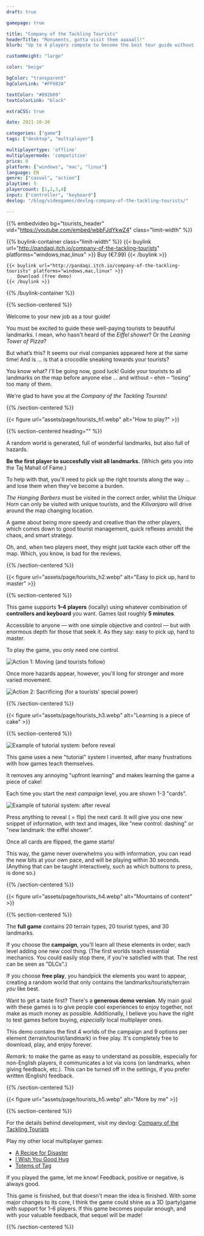 ```yaml
---
draft: true

gamepage: true

title: "Company of the Tackling Tourists"
headerTitle: "Monuments, gotta visit them aaaaall!"
blurb: "Up to 4 players compete to become the best tour guide without 'losing' too many tourists along the way"

customHeight: "large"

color: "beige"

bgColor: "transparent"
bgColorLink: "#FF982A"

textColor: "#092b09"
textColorLink: "black"

extraCSS: true

date: 2021-10-30

categories: ["game"]
tags: ["desktop", "multiplayer"]

multiplayertype: 'offline'
multiplayermode: 'competitive'
price: 8
platform: ["windows", "mac", "linux"]
language: EN
genre: ["casual", "action"]
playtime: 5
playercount: [1,2,3,4]
input: ["controller", "keyboard"]
devlog: "/blog/videogames/devlog-company-of-the-tackling-tourists/"

---
```


{{% embedvideo bg="tourists_header" vid="https://youtube.com/embed/wbbFJdYkwZ4" class="limit-width" %}}

{{% buylink-container class="limit-width" %}}
	{{< buylink url="http://pandaqi.itch.io/company-of-the-tackling-tourists" platforms="windows,mac,linux" >}} 
		Buy (&euro;7.99)
	{{< /buylink >}}

	{{< buylink url="http://pandaqi.itch.io/company-of-the-tackling-tourists" platforms="windows,mac,linux" >}} 
		Download (free demo)
	{{< /buylink >}}
{{% /buylink-container %}}

{{% section-centered %}}

Welcome to your new job as a tour guide!

You must be excited to guide these well-paying tourists to beautiful landmarks. I mean, who hasn't heard of the _Eiffel shower_? Or the _Leaning Tower of Pizza_?

But what’s this? It seems our rival companies appeared here at the same time!&nbsp;And is ... is that a crocodile sneaking towards your tourists?

You know what? I'll be going now, good luck! Guide your tourists to all landmarks on the map before anyone else &hellip; and without – ehm – “losing” too many of them.

We're glad to have you at the _Company of the Tackling Tourists_!

{{% /section-centered %}}

<!-- Section 1 -->
<div class="image-as-heading">
	{{< figure url="assets/page/tourists_h1.webp" alt="How to play?" >}}
</div>

{{% section-centered heading="" %}}

A random world is generated, full of wonderful landmarks, but also full of hazards.

**Be the first player to succesfully visit all landmarks.** (Which gets you into the Taj Mahall of Fame.)

To help with that, you'll need to pick up the right tourists along the way ... and lose them when they've become a burden.

_The Hanging Barbers_ must be visited in the correct order, whilst the _Unique Horn_ can only be visited with unique tourists, and the _Kilivanjaro_ will drive around the map changing location.

A game about being more speedy and creative than the other players, which comes down to good tourist management, quick reflexes amidst the chaos, and smart strategy.

Oh, and, when two players meet, they might just tackle each other off the map. Which, you know, is bad for the reviews.

{{% /section-centered %}}

<!-- Section 2 -->
<div class="image-as-heading">
	{{< figure url="assets/page/tourists_h2.webp" alt="Easy to pick up, hard to master" >}}
</div>

{{% section-centered %}}

This game supports **1&ndash;4 players** (locally) using whatever combination of **controllers and keyboard** you want. Games last roughly **5 minutes**.

Accessible to anyone &mdash; with one simple objective and control &mdash; but with enormous depth for those that seek it. As they say: easy to pick up, hard to master.

To play the game, you only need one control.

<img src="assets/page/tourists_action_move.webp" alt="Action 1: Moving (and tourists follow)" >

Once more hazards appear, however, you'll long for stronger and more varied movement.

<img src="assets/page/tourists_action_sacrifice.webp" alt="Action 2: Sacrificing (for a tourists' special power)" />

{{% /section-centered %}}

<!-- Section 3 -->
<div class="image-as-heading">
	{{< figure url="assets/page/tourists_h3.webp" alt="Learning is a piece of cake" >}}
</div>

{{% section-centered %}}

<div class="float-left">
	<img src="assets/page/tourists_tutorial_1.webp" alt="Example of tutorial system: before reveal">
</div>


This game uses a new "tutorial" system I invented, after many frustrations with how games teach themselves.

It removes any annoying "upfront learning" and makes learning the game a piece of cake!

Each time you start the next _campaign_ level, you are shown 1-3 "cards".

<div class="float-right">
	<img src="assets/page/tourists_tutorial_2.webp" alt="Example of tutorial system: after reveal">
</div>

Press anything to reveal ( = flip) the next card. It will give you one new snippet of information, with text and images, like "new control: dashing" or "new landmark: the eiffel shower".

Once all cards are flipped, the game starts!

This way, the game never overwhelms you with information, you can read the new bits at your own pace, and will be playing within 30 seconds. (Anything that can be taught interactively, such as which buttons to press, is done so.)

{{% /section-centered %}}

<!-- Section 4 -->
<div class="image-as-heading">
	{{< figure url="assets/page/tourists_h4.webp" alt="Mountains of content" >}}
</div>

{{% section-centered %}}

The **full game** contains 20 terrain types, 20 tourist types, and 30 landmarks.

If you choose the **campaign**, you'll learn all these elements in order, each level adding one new cool thing. (The first worlds teach essential mechanics. You could easily stop there, if you're satisfied with that. The rest can be seen as "DLCs".)

If you choose **free play**, you handpick the elements you want to appear, creating a random world that only contains the landmarks/tourists/terrain _you_ like best.

Want to get a taste first? There's a **generous demo version**. My main goal with these games is to give people cool experiences to enjoy together, not make as much money as possible. Additionally, I believe you have the right to test games before buying, _especially_ local multiplayer ones.

This demo contains the first 4 worlds of the campaign and 9 options per element (terrain/tourist/landmark) in free play. It's completely free to download, play, and enjoy forever.

_Remark:_ to make the game as easy to understand as possible, especially for non-English players, it communicates a lot via icons (on landmarks, when giving feedback, etc.). This can be turned off in the settings, if you prefer written (English) feedback.

{{% /section-centered %}}

<!-- Section 5 -->
<div class="image-as-heading">
	{{< figure url="assets/page/tourists_h5.webp" alt="More by me" >}}
</div>

{{% section-centered %}}

For the details behind development, visit my devlog: [Company of the Tackling Tourists](/blog/videogames/devlog-company-of-the-tackling-tourists)

Play my other local multiplayer games:
- [A Recipe for Disaster](https://pandaqi.com/a-recipe-for-disaster)
- [I Wish You Good Hug](https://pandaqi.com/i-wish-you-good-hug)
- [Totems of Tag](https://pandaqi.com/totems-of-tag)

If you played the game, let me know! Feedback, positive or negative, is always good.

This game is finished, but that doesn't mean the idea is finished. With some major changes to its core, I think the game could shine as a 3D (party)game with&nbsp;support for 1-6 players. If this game becomes popular enough, and with your valuable feedback, that sequel will be made!

{{% /section-centered %}}